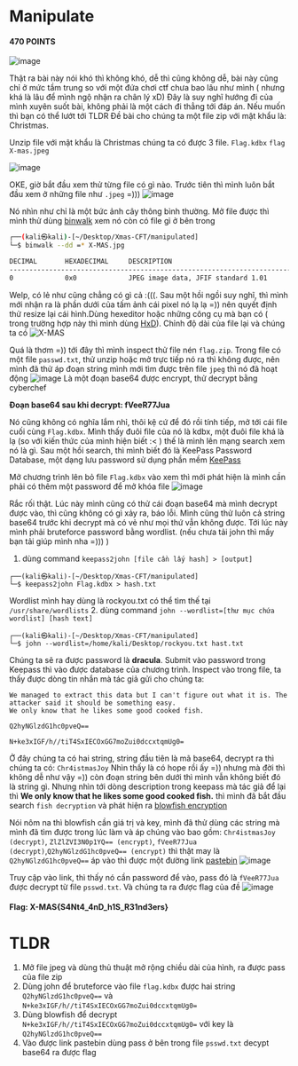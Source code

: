 Manipulate
===
#### 470 POINTS

![image](https://user-images.githubusercontent.com/100250271/209122788-c0dc7a97-5d27-4399-8458-9fcd7bafd950.png)


Thật ra bài này nói khó thì không khó, dễ thì cũng không dễ, bài này cũng chỉ ở mức tầm trung so với một đứa chơi ctf chưa bao lâu như mình ( nhưng khá là lâu để mình ngộ nhận ra chân lý xD)
Đây là suy nghĩ hướng đi của mình xuyên suốt bài, không phải là một cách đi thẳng tới đáp án. Nếu muốn thì bạn có thể lướt tới TLDR
Đề bài cho chúng ta một file zip với mật khẩu là: Christmas. 

Unzip file với mật khẩu là Christmas chúng ta có được 3 file.
`Flag.kdbx`
`flag`
`X-mas.jpeg`

![image](https://user-images.githubusercontent.com/100250271/209123838-95750399-d148-4467-a1f1-a9f429b3eb98.png)

OKE, giờ bắt đầu xem thử từng file có gì nào. Trước tiên thì mình luôn bắt đầu xem ở những file như `.jpeg` =))) 
![image](https://user-images.githubusercontent.com/100250271/209125090-668a9357-f00e-471e-90c3-176d6a8ba68e.png)

Nó nhìn như chỉ là một bức ảnh cây thông bình thường. Mở file được thì mình thử dùng [binwalk](https://www.kali.org/tools/binwalk/) xem nó còn có file gì ở bên trong
```bash
┌──(kali㉿kali)-[~/Desktop/Xmas-CFT/manipulated]
└─$ binwalk --dd =* X-MAS.jpg

DECIMAL       HEXADECIMAL     DESCRIPTION
--------------------------------------------------------------------------------
0             0x0             JPEG image data, JFIF standard 1.01
```
Welp, có lẻ như cũng chẳng có gì cả :(((. Sau một hồi ngồi suy nghĩ, thì mình mới nhận ra là phần dưới của tấm ảnh cái pixel nó lạ lạ =)) nên quyết định thử resize lại cái hình.Dùng hexeditor hoặc những công cụ mà bạn có ( trong trường
hợp này thì mình dùng [HxD](https://mh-nexus.de/en/hxd/)). Chỉnh độ dài của file lại và chúng ta có 
![X-MAS](https://user-images.githubusercontent.com/100250271/209126765-4895977e-f10d-4543-89e8-4d3ea98987d6.jpg)

Quá là thơm =)) tới đây thì mình inspect thử file nén `flag.zip`. Trong file có một file `passwd.txt`, thử unzip hoặc mở trực tiếp nó ra thì không được, nên mình đã thử áp đoạn string mình
mới tìm được trên file `jpeg` thì nó đã hoạt động
![image](https://user-images.githubusercontent.com/100250271/209127571-da3c028f-c741-416e-aa7a-510e0c2d7eb9.png)
Là một đoạn base64 được encrypt, thử decrypt bằng cyberchef

**Đoạn base64 sau khi decrypt: fVeeR77Jua**

Nó cũng không có nghĩa lắm nhỉ, thôi kệ cứ để đó rồi tính tiếp, mở tới cái file cuối cùng `Flag.kdbx`. Mình thấy đuôi file của nó là kdbx, một đuôi file khá là lạ 
(so với kiến thức của mình hiện biết :< ) thế là mình lên mạng search xem nó là gì. Sau một hồi search, thì mình biết đó là KeePass Password Database, một dạng lưu password
sử dụng phần mềm [KeePass](https://keepass.info/)

Mở chương trình lên bỏ file `Flag.kdbx` vào xem thì mới phát hiện là mình cần phải có thêm một password để mở khóa file
![image](https://user-images.githubusercontent.com/100250271/209129892-c5743978-3455-4afa-bf40-e10ac701b1ef.png)

Rắc rối thật. Lúc này mình cũng có thử cái đoạn base64 mà mình decrypt được vào, thì cũng không có gì xảy ra, báo lỗi. Mình cũng thử luôn cả string base64 trước khi decrypt
mà có vẻ như mọi thứ vẫn không được. Tới lúc này mình phải bruteforce password bằng wordlist.  (nếu chưa tải john thì mấy bạn tải giúp mình nha =))) )

1. dùng command `keepass2john [file cần lấy hash] > [output]`
```
┌──(kali㉿kali)-[~/Desktop/Xmas-CFT/manipulated]
└─$ keepass2john Flag.kdbx > hash.txt
```
Wordlist mình hay dùng là rockyou.txt có thể tìm thế tại `/usr/share/wordlists`
2. dùng command `john --wordlist=[thư mục chứa wordlist] [hash text]`
```
┌──(kali㉿kali)-[~/Desktop/Xmas-CFT/manipulated]
└─$ john --wordlist=/home/kali/Desktop/rockyou.txt hast.txt
```

Chúng ta sẽ ra được password là **dracula**. Submit vào password trong Keepass thì vào được database của chương trình.
Inspect vào trong file, ta thấy được dòng tin nhắn mà tác giả gửi cho chúng ta: 
```
We managed to extract this data but I can't figure out what it is. The attacker said it should be something easy.
We only know that he likes some good cooked fish.

Q2hyNGlzdG1hc0pveQ==

N+ke3xIGF/h//tiT4SxIECOxGG7moZui0dccxtqmUg0=
```
Ở đây chúng ta có hai string, string đầu tiên là mã base64, decrypt ra thì chúng ta có: `Chr4istmasJoy`
Nhìn thấy là có hope rồi ấy =)) nhưng mà đời thì không dễ như vậy =)) còn đoạn string bên dưới thì mình vẫn không biết đó là string gì. Nhưng nhìn tới dòng description 
trong keepass mà tác giả để lại thì **We only know that he likes some good cooked fish.** thì mình đã bắt đầu search `fish decryption` và phát hiện ra 
[blowfish encryption](http://sladex.org/blowfish.js/)

Nói nôm na thì blowfish cần giá trị và key, mình đã thử dùng các string mà mình đã tìm được trong lúc làm và áp chúng vào bao gồm: `Chr4istmasJoy (decrypt)`, `ZlZlZVI3N0p1YQ== (encrypt)`,
`fVeeR77Jua (decrypt)`,`Q2hyNGlzdG1hc0pveQ== (encrypt)` thì thật may là `Q2hyNGlzdG1hc0pveQ==` áp vào thì được một đường link [pastebin](https://pastebin.com/CPzeYJmb)
![image](https://user-images.githubusercontent.com/100250271/209136042-9ce6ce50-a029-4039-816d-0af4eb829b0e.png)

Truy cập vào link, thì thấy nó cần password để vào, pass đó là `fVeeR77Jua` được decrypt từ file `psswd.txt`. Và chúng ta ra được flag của đề 
![image](https://user-images.githubusercontent.com/100250271/209136440-91542848-f05b-4101-bc63-24443f95e3a8.png)

#### Flag: X-MAS{S4Nt4_4nD_h1S_R31nd3ers}

TLDR
====
1. Mở file jpeg và dùng thủ thuật mở rộng chiều dài của hình, ra được pass của file zip
2. Dùng john để bruteforce vào file `flag.kdbx` được hai string `Q2hyNGlzdG1hc0pveQ==` và `N+ke3xIGF/h//tiT4SxIECOxGG7moZui0dccxtqmUg0=`
3. Dùng blowfish để decrypt `N+ke3xIGF/h//tiT4SxIECOxGG7moZui0dccxtqmUg0=` với key là  `Q2hyNGlzdG1hc0pveQ==`
4. Vào được link pastebin dùng pass ở bên trong file `psswd.txt` decypt base64 ra được flag
